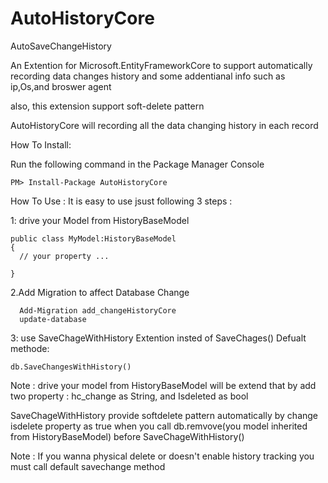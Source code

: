 # AutoHistoryCore
AutoSaveChangeHistory


An Extention for Microsoft.EntityFrameworkCore to support automatically recording data changes history and some addentianal info such as ip,Os,and broswer agent

also, this extension support soft-delete pattern

AutoHistoryCore will recording all the data changing history in each record 

How To Install:

Run the following command in the Package Manager Console 

    PM> Install-Package AutoHistoryCore 

How To Use :
It is easy  to use jsust following 3 steps :

1: drive your Model from HistoryBaseModel 

    public class MyModel:HistoryBaseModel
    {
      // your property ...
      
    }

 2.Add Migration to affect Database Change
 
      Add-Migration add_changeHistoryCore
      update-database
      

 3: use SaveChageWithHistory Extention insted of SaveChages() Defualt methode:
 
    db.SaveChangesWithHistory()
    
    
 Note : drive your model from HistoryBaseModel will be extend that by add two property : hc_change as String,  and Isdeleted as bool
 
 SaveChageWithHistory provide softdelete pattern  automatically by change isdelete property as true when you call    db.remvove(you model inherited from HistoryBaseModel) before SaveChageWithHistory()
 
 Note : If you wanna physical delete or doesn't  enable history tracking you must call  default savechange method 
